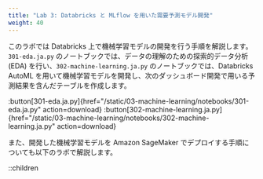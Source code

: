 ```yaml
---
title: "Lab 3: Databricks と MLflow を用いた需要予測モデル開発"
weight: 40
---
```


このラボでは Databricks 上で機械学習モデルの開発を行う手順を解説します。
`301-eda.ja.py` のノートブックでは、データの理解のための探索的データ分析 (EDA) を行い、`302-machine-learning.ja.py` のノートブックでは、Databricks AutoML を用いて機械学習モデルを開発し、次のダッシュボード開発で用いる予測結果を含んだテーブルを作成します。

:button[301-eda.ja.py]{href="/static/03-machine-learning/notebooks/301-eda.ja.py" action=download}
:button[302-machine-learning.ja.py]{href="/static/03-machine-learning/notebooks/302-machine-learning.ja.py" action=download}

また、開発した機械学習モデルを Amazon SageMaker でデプロイする手順についても以下のラボで解説します。

::children

